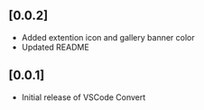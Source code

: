 ## [0.0.2]

- Added extention icon and gallery banner color
- Updated README

## [0.0.1]

- Initial release of VSCode Convert